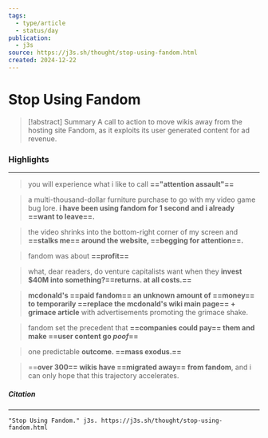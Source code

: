 ```yaml
---
tags:
  - type/article
  - status/day
publication:
  - j3s
source: https://j3s.sh/thought/stop-using-fandom.html
created: 2024-12-22
---
```

# **Stop Using Fandom**

> [!abstract] Summary
> A call to action to move wikis away from the hosting site Fandom, as it exploits its user generated content for ad revenue.
### **Highlights**
---
> you will experience what i like to call **=="attention assault"==**

>  a multi-thousand-dollar furniture purchase to go with my video game bug lore. **i have been using fandom for 1 second and i already ==want to leave==.**

> the video shrinks into the bottom-right corner of my screen and **==stalks me== around the website, ==begging for attention==.**

> fandom was about **==profit==**

> what, dear readers, do venture capitalists want when they **invest $40M into something?==returns. at all costs.==**

> **mcdonald's ==paid fandom== an unknown amount of ==money== to temporarily ==replace the mcdonald's wiki main page== + grimace article** with advertisements promoting the grimace shake.

> fandom set the precedent that **==companies could pay== them and make ==user content go *poof*==**

> one predictable **outcome. ==mass exodus.==**

> ==**over 300== wikis have ==migrated away== from fandom**, and i can only hope that this trajectory accelerates.
##### **Citation**
---
```
"Stop Using Fandom." j3s. https://j3s.sh/thought/stop-using-fandom.html
```
